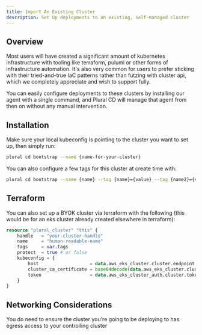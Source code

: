 ```yaml
---
title: Import An Existing Cluster
description: Set Up deployments to an existing, self-managed cluster
---
```


## Overview

Most users will have created a significant amount of kubernetes infrastructure with tooling like terraform, pulumi or other forms of infrastructure automation. It's also very common for users to prefer sticking with their tried-and-true IaC patterns rather than futzing with cluster api, which we completely appreciate and wish to support fully.

You can easily configure deployments to these clusters by installing our agent with a single command, and Plural CD will manage that agent from then on without any manual intervention.

## Installation

Make sure your local kubeconfig is pointing to the cluster you want to set up, then simply run:

```sh
plural cd bootstrap --name {name-for-your-cluster}
```

You can also configure a few tags for this cluster at create time with:

```sh
plural cd bootstrap --name {name} --tag {name}={value} --tag {name2}={value2}
```

## Terraform

You can also set up a BYOK cluster via terraform with the following (this would be for an eks cluster already created elsewhere in terraform):

```tf
resource "plural_cluster" "this" {
    handle   = "your-cluster-handle"
    name     = "human-readable-name"
    tags     = var.tags
    protect  = true # or false
    kubeconfig = {
        host                   = data.aws_eks_cluster.cluster.endpoint
        cluster_ca_certificate = base64decode(data.aws_eks_cluster.cluster.certificate_authority.0.data)
        token                  = data.aws_eks_cluster_auth.cluster.token
    }
}
```

## Networking Considerations

You do need to ensure the cluster you're going to be deploying to has egress access to your controlling cluster
